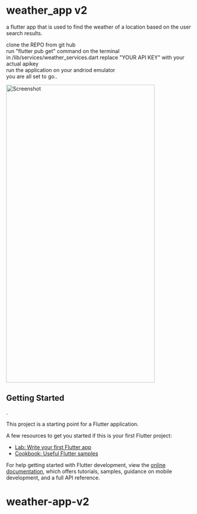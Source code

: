 # weather_app v2
a flutter app that is used to find the weather of a location based on the user search results.

clone the REPO from git hub  
run "flutter pub get" command on the terminal  
in  /lib/services/weather_services.dart replace "YOUR API KEY" with your actual apikey  
run the application on your andriod emulator  
you are all set to go..


<img src="https://github.com/Abhishek-jaison/weather-app-v2/assets/128037906/de27f3a9-6333-4d4d-97a2-9c6f82b66075" alt="Screenshot" width="400" height="800">


## Getting Started

.

This project is a starting point for a Flutter application.

A few resources to get you started if this is your first Flutter project:

- [Lab: Write your first Flutter app](https://docs.flutter.dev/get-started/codelab)
- [Cookbook: Useful Flutter samples](https://docs.flutter.dev/cookbook)

For help getting started with Flutter development, view the
[online documentation](https://docs.flutter.dev/), which offers tutorials,
samples, guidance on mobile development, and a full API reference.
# weather-app-v2
